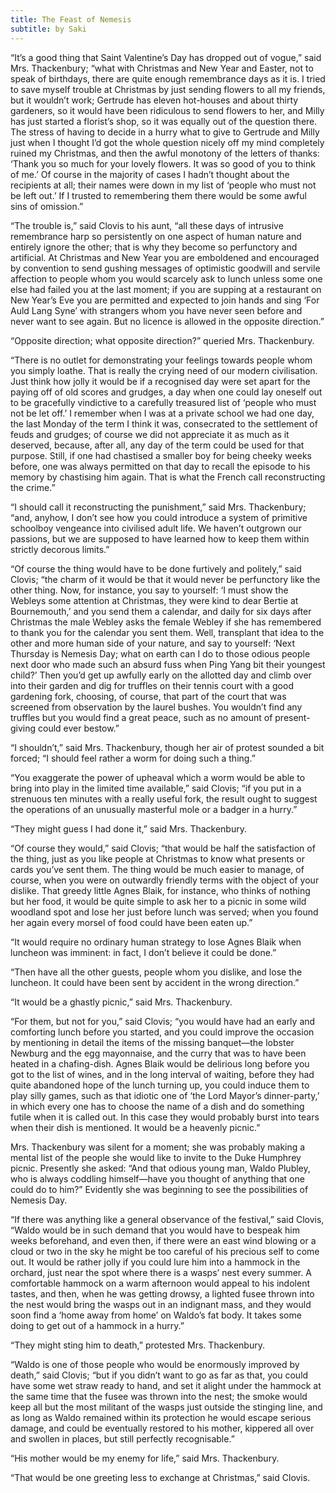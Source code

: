 ```yaml
---
title: The Feast of Nemesis
subtitle: by Saki
---
```


“It’s a good thing that Saint Valentine’s Day has dropped out of vogue,” said Mrs. Thackenbury; “what with Christmas and
New Year and Easter, not to speak of birthdays, there are quite enough remembrance days as it is. I tried to save myself
trouble at Christmas by just sending flowers to all my friends, but it wouldn’t work; Gertrude has eleven hot-houses and
about thirty gardeners, so it would have been ridiculous to send flowers to her, and Milly has just started a florist’s
shop, so it was equally out of the question there. The stress of having to decide in a hurry what to give to Gertrude
and Milly just when I thought I’d got the whole question nicely off my mind completely ruined my Christmas, and then the
awful monotony of the letters of thanks: ‘Thank you so much for your lovely flowers. It was so good of you to think of
me.’ Of course in the majority of cases I hadn’t thought about the recipients at all; their names were down in my list
of ‘people who must not be left out.’ If I trusted to remembering them there would be some awful sins of omission.”

“The trouble is,” said Clovis to his aunt, “all these days of intrusive remembrance harp so persistently on one aspect
of human nature and entirely ignore the other; that is why they become so perfunctory and artificial. At Christmas and
New Year you are emboldened and encouraged by convention to send gushing messages of optimistic goodwill and servile
affection to people whom you would scarcely ask to lunch unless some one else had failed you at the last moment; if you
are supping at a restaurant on New Year’s Eve you are permitted and expected to join hands and sing ‘For Auld Lang Syne’
with strangers whom you have never seen before and never want to see again. But no licence is allowed in the opposite
direction.”

“Opposite direction; what opposite direction?” queried Mrs. Thackenbury.

“There is no outlet for demonstrating your feelings towards people whom you simply loathe. That is really the crying
need of our modern civilisation. Just think how jolly it would be if a recognised day were set apart for the paying off
of old scores and grudges, a day when one could lay oneself out to be gracefully vindictive to a carefully treasured
list of ‘people who must not be let off.’ I remember when I was at a private school we had one day, the last Monday of
the term I think it was, consecrated to the settlement of feuds and grudges; of course we did not appreciate it as much
as it deserved, because, after all, any day of the term could be used for that purpose. Still, if one had chastised a
smaller boy for being cheeky weeks before, one was always permitted on that day to recall the episode to his memory by
chastising him again. That is what the French call reconstructing the crime.”

“I should call it reconstructing the punishment,” said Mrs. Thackenbury; “and, anyhow, I don’t see how you could
introduce a system of primitive schoolboy vengeance into civilised adult life. We haven’t outgrown our passions, but we
are supposed to have learned how to keep them within strictly decorous limits.”

“Of course the thing would have to be done furtively and politely,” said Clovis; “the charm of it would be that it would
never be perfunctory like the other thing. Now, for instance, you say to yourself: ‘I must show the Webleys some
attention at Christmas, they were kind to dear Bertie at Bournemouth,’ and you send them a calendar, and daily for six
days after Christmas the male Webley asks the female Webley if she has remembered to thank you for the calendar you sent
them. Well, transplant that idea to the other and more human side of your nature, and say to yourself: ‘Next Thursday is
Nemesis Day; what on earth can I do to those odious people next door who made such an absurd fuss when Ping Yang bit
their youngest child?’ Then you’d get up awfully early on the allotted day and climb over into their garden and dig for
truffles on their tennis court with a good gardening fork, choosing, of course, that part of the court that was screened
from observation by the laurel bushes. You wouldn’t find any truffles but you would find a great peace, such as no
amount of present-giving could ever bestow.”

“I shouldn’t,” said Mrs. Thackenbury, though her air of protest sounded a bit forced; “I should feel rather a worm for
doing such a thing.”

“You exaggerate the power of upheaval which a worm would be able to bring into play in the limited time available,” said
Clovis; “if you put in a strenuous ten minutes with a really useful fork, the result ought to suggest the operations of
an unusually masterful mole or a badger in a hurry.”

“They might guess I had done it,” said Mrs. Thackenbury.

“Of course they would,” said Clovis; “that would be half the satisfaction of the thing, just as you like people at
Christmas to know what presents or cards you’ve sent them. The thing would be much easier to manage, of course, when you
were on outwardly friendly terms with the object of your dislike. That greedy little Agnes Blaik, for instance, who
thinks of nothing but her food, it would be quite simple to ask her to a picnic in some wild woodland spot and lose her
just before lunch was served; when you found her again every morsel of food could have been eaten up.”

“It would require no ordinary human strategy to lose Agnes Blaik when luncheon was imminent: in fact, I don’t believe it
could be done.”

“Then have all the other guests, people whom you dislike, and lose the luncheon. It could have been sent by accident in
the wrong direction.”

“It would be a ghastly picnic,” said Mrs. Thackenbury.

“For them, but not for you,” said Clovis; “you would have had an early and comforting lunch before you started, and you
could improve the occasion by mentioning in detail the items of the missing banquet—the lobster Newburg and the egg
mayonnaise, and the curry that was to have been heated in a chafing-dish. Agnes Blaik would be delirious long before you
got to the list of wines, and in the long interval of waiting, before they had quite abandoned hope of the lunch turning
up, you could induce them to play silly games, such as that idiotic one of ‘the Lord Mayor’s dinner-party,’ in which
every one has to choose the name of a dish and do something futile when it is called out. In this case they would
probably burst into tears when their dish is mentioned. It would be a heavenly picnic.”

Mrs. Thackenbury was silent for a moment; she was probably making a mental list of the people she would like to invite
to the Duke Humphrey picnic. Presently she asked: “And that odious young man, Waldo Plubley, who is always coddling
himself—have you thought of anything that one could do to him?” Evidently she was beginning to see the possibilities of
Nemesis Day.

“If there was anything like a general observance of the festival,” said Clovis, “Waldo would be in such demand that you
would have to bespeak him weeks beforehand, and even then, if there were an east wind blowing or a cloud or two in the
sky he might be too careful of his precious self to come out. It would be rather jolly if you could lure him into a
hammock in the orchard, just near the spot where there is a wasps’ nest every summer. A comfortable hammock on a warm
afternoon would appeal to his indolent tastes, and then, when he was getting drowsy, a lighted fusee thrown into the
nest would bring the wasps out in an indignant mass, and they would soon find a ‘home away from home’ on Waldo’s fat
body. It takes some doing to get out of a hammock in a hurry.”

“They might sting him to death,” protested Mrs. Thackenbury.

“Waldo is one of those people who would be enormously improved by death,” said Clovis; “but if you didn’t want to go as
far as that, you could have some wet straw ready to hand, and set it alight under the hammock at the same time that the
fusee was thrown into the nest; the smoke would keep all but the most militant of the wasps just outside the stinging
line, and as long as Waldo remained within its protection he would escape serious damage, and could be eventually
restored to his mother, kippered all over and swollen in places, but still perfectly recognisable.”

“His mother would be my enemy for life,” said Mrs. Thackenbury.

“That would be one greeting less to exchange at Christmas,” said Clovis.
